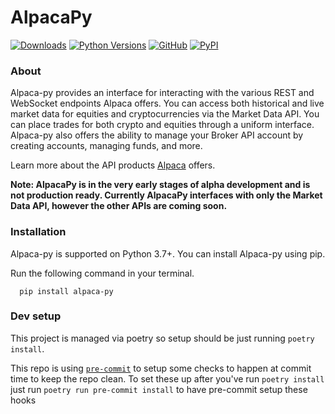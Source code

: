 # AlpacaPy

[![Downloads](https://pepy.tech/badge/alpaca-py/month)](https://pepy.tech/project/alpaca-py)
[![Python Versions](https://img.shields.io/pypi/pyversions/alpaca-py.svg?logo=python&logoColor=white)](https://pypi.org/project/alpaca-py)
[![GitHub](https://img.shields.io/github/license/alpacahq/alpaca-py?color=blue)](https://github.com/alpacahq/alpaca-py/blob/master/LICENSE.md)
[![PyPI](https://img.shields.io/pypi/v/alpaca-py?color=blue)](https://pypi.org/project/alpaca-py/)
### About

Alpaca-py provides an interface for interacting with the various REST and WebSocket endpoints Alpaca offers.
You can access both historical and live market data for equities and cryptocurrencies via the Market Data API. 
You can place trades for both crypto and equities through a uniform interface. Alpaca-py also offers the ability
to manage your Broker API account by creating accounts, managing funds, and more. 

Learn more about the API products [Alpaca]((https://alpaca.markets/)) offers.

**Note: AlpacaPy is in the very early stages of alpha development and is not production ready. Currently AlpacaPy
interfaces with only the Market Data API, however the other APIs are coming soon.**

### Installation

Alpaca-py is supported on Python 3.7+.  You can install Alpaca-py using pip.

Run the following command in your terminal.

```shell
  pip install alpaca-py
```


### Dev setup

This project is managed via poetry so setup should be just running `poetry install`.

This repo is using [`pre-commit`](https://pre-commit.com/) to setup some checks to happen at commit time to keep the
repo clean. To set these up after you've run `poetry install` just run `poetry run pre-commit install` to have
pre-commit setup these hooks



